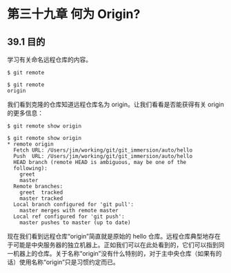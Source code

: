 # 第三十九章 何为 Origin?

## 39.1 目的

学习有关命名远程仓库的内容。

```
$ git remote
```

```
$ git remote
origin
```

我们看到克隆的仓库知道远程仓库名为 origin。让我们看看是否能获得有关 origin 的更多信息：

```
$ git remote show origin
```

```
$ git remote show origin
* remote origin
  Fetch URL: /Users/jim/working/git/git_immersion/auto/hello
  Push  URL: /Users/jim/working/git/git_immersion/auto/hello
  HEAD branch (remote HEAD is ambiguous, may be one of the
  following):
    greet
    master
  Remote branches:
    greet  tracked
    master tracked
  Local branch configured for 'git pull':
    master merges with remote master
  Local ref configured for 'git push':
    master pushes to master (up to date)
```

现在我们看到远程仓库“origin”简直就是原始的 hello 仓库。远程仓库典型地存在于可能是中央服务器的独立机器上。正如我们可以在此处看到的，它们可以指到同一机器上的仓库。关于名称“origin”没有什么特别的，对于主中央仓库（如果有的话）使用名称“origin”只是习惯约定而已。